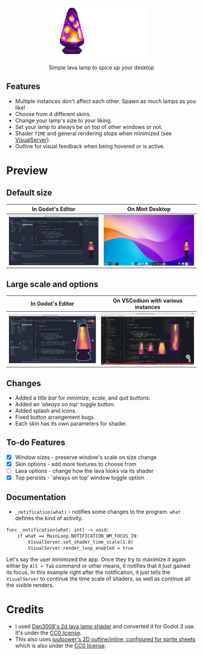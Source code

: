 <p align="center"><img src="./Github/banner.png" alt="Lava lamp icon and title"></p>
<p align="center">Simple lava lamp to spice up your desktop</p>

## Features
- Multiple instances don't affect each other. Spawn as much lamps as you like!
- Choose from 4 different skins.
- Change your lamp's size to your liking.
- Set your lamp to always be on top of other windows or not.
- Shader `TIME` and general rendering stops when minimized (see [VisualServer](https://docs.godotengine.org/en/3.6/classes/class_visualserver.html)).
- Outline for visual feedback when being hovered or is active.

# Preview
## Default size

| In Godot's Editor                   | On Mint Desktop                     |
| ----------------------------------- | ----------------------------------- |
| ![](./Github/preview_0.png)         | ![](./Github/preview_1.png)         |

## Large scale and options

| In Godot's Editor                   | On VSCodium with various instances  |
| ----------------------------------- | ----------------------------------- |
| ![](./Github/preview_2.png)         | ![](./Github/preview_3.png)         |

## Changes
- Added a *title bar* for *minimize*, *scale*, and *quit buttons*.
- Added an *'always on top'* toggle button.
- Added splash and icons.
- Fixed button arrangement bugs.
- Each skin has its own parameters for shader.

## To-do Features
- [x] Window sizes - preserve window's scale on size change
- [x] Skin options - add more textures to choose from
- [ ] Lava options - change how the lava looks via its shader
- [x] Top persists - 'always on top' window toggle option

## Documentation
- `_notification(what)` - notifies some changes to the program. `what` defines the kind of activity.
```gdscript
func _notification(what: int) -> void:
    if what == MainLoop.NOTIFICATION_WM_FOCUS_IN:
        VisualServer.set_shader_time_scale(1.0)
        VisualServer.render_loop_enabled = true
```
Let's say the user minimized the app. Once they try to maximize it again either by `Alt + Tab` command or other means, it notifies that it just gained its focus. In this example right after the notification, it just tells the `VisualServer` to continue the time scale of shaders, as well as continue all the visible renders.

# Credits
- I used [Dan3008's 2d lava lamp shader](https://godotshaders.com/shader/2d-lava-lamp/) and converted it for Godot 3 use. It's under the [CC0 license](https://creativecommons.org/public-domain/cc0/).
- This also uses [juulpower's 2D outline/inline, configured for sprite sheets](https://godotshaders.com/shader/2d-outline-inline-configured-for-sprite-sheets/) which is also under the [CC0 license](https://creativecommons.org/public-domain/cc0/).
